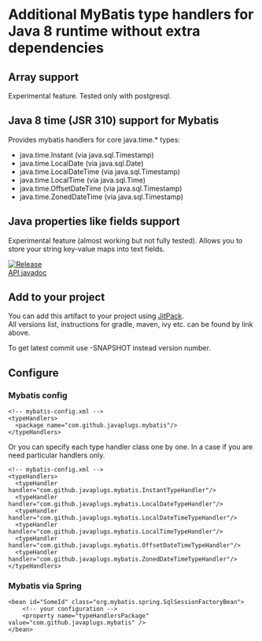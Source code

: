 # Additional MyBatis type handlers for Java 8 runtime without extra dependencies

## Array support
Experimental feature. Tested only with postgresql.

## Java 8 time (JSR 310) support for Mybatis
Provides mybatis handlers for core java.time.\* types:
- java.time.Instant (via java.sql.Timestamp)
- java.time.LocalDate (via java.sql.Date)
- java.time.LocalDateTime (via java.sql.Timestamp)
- java.time.LocalTime (via java.sql.Time)
- java.time.OffsetDateTime (via java.sql.Timestamp)
- java.time.ZonedDateTime (via java.sql.Timestamp)

## Java properties like fields support
Experimental feature (almost working but not fully tested). 
Allows you to store your string key-value maps into text fields.


[![Release](https://jitpack.io/v/javaplugs/mybatis-types.svg)](https://jitpack.io/#javaplugs/mybatis-types)  
[API javadoc](https://jitpack.io/com/github/javaplugs/mybatis-types/-SNAPSHOT/javadoc/)

## Add to your project

You can add this artifact to your project using [JitPack](https://jitpack.io/#javaplugs/mybatis-types).  
All versions list, instructions for gradle, maven, ivy etc. can be found by link above.

To get latest commit use -SNAPSHOT instead version number.

## Configure

### Mybatis config
```
<!-- mybatis-config.xml -->
<typeHandlers>
  <package name="com.github.javaplugs.mybatis"/>
</typeHandlers>
```

Or you can specify each type handler class one by one.
In a case if you are need particular handlers only.

```
<!-- mybatis-config.xml -->
<typeHandlers>
  <typeHandler handler="com.github.javaplugs.mybatis.InstantTypeHandler"/>
  <typeHandler handler="com.github.javaplugs.mybatis.LocalDateTypeHandler"/>
  <typeHandler handler="com.github.javaplugs.mybatis.LocalDateTimeTypeHandler"/>
  <typeHandler handler="com.github.javaplugs.mybatis.LocalTimeTypeHandler"/>
  <typeHandler handler="com.github.javaplugs.mybatis.OffsetDateTimeTypeHandler"/>
  <typeHandler handler="com.github.javaplugs.mybatis.ZonedDateTimeTypeHandler"/>
</typeHandlers>
```

### Mybatis via Spring
```
<bean id="SomeId" class="org.mybatis.spring.SqlSessionFactoryBean">
    <!-- your configuration -->
    <property name="typeHandlersPackage" value="com.github.javaplugs.mybatis" />
</bean>
```
